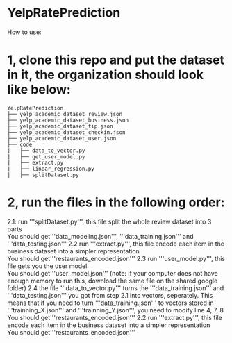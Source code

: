 # YelpRatePrediction

How to use: <br>
# 1, clone this repo and put the dataset in it, the organization should look like below:
```
YelpRatePrediction
├── yelp_academic_dataset_review.json
├── yelp_academic_dataset_business.json
├── yelp_academic_dataset_tip.json
├── yelp_academic_dataset_checkin.json
├── yelp_academic_dataset_user.json
├── code
|   ├── data_to_vector.py
|   ├── get_user_model.py
|   ├── extract.py
|   ├── linear_regression.py
|   ├── splitDataset.py
```

# 2, run the files in the following order:
2.1: run '''splitDataset.py''', this file split the whole review dataset into 3 parts <br>
You should get'''data_modeling.json''',  '''data_training.json''' and '''data_testing.json'''
2.2 run '''extract.py''', this file encode each item in the business dataset into a simpler representation <br>
You should get'''restaurants_encoded.json'''
2.3 run '''user_model.py''', this file gets you the user model <br>
You should get'''user_model.json''' (note: if your computer does not have enough memory to run this, download the same file on the shared google folder)
2.4 the file '''data_to_vector.py''' turns the '''data_training.json''' and '''data_testing.json''' you got from step 2.1 into vectors, seperately. This means that if you need to turn '''data_training.json''' to vectors stored in '''trainning_X.json''' and '''trainning_Y.json''', you need to modify line 4, 7, 8 <br>
You should get'''restaurants_encoded.json'''
2.2 run '''extract.py''', this file encode each item in the business dataset into a simpler representation <br>
You should get'''restaurants_encoded.json'''
